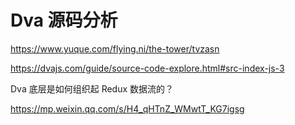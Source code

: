 # Dva 源码分析

https://www.yuque.com/flying.ni/the-tower/tvzasn

https://dvajs.com/guide/source-code-explore.html#src-index-js-3





Dva 底层是如何组织起 Redux 数据流的？

https://mp.weixin.qq.com/s/H4_qHTnZ_WMwtT_KG7igsg